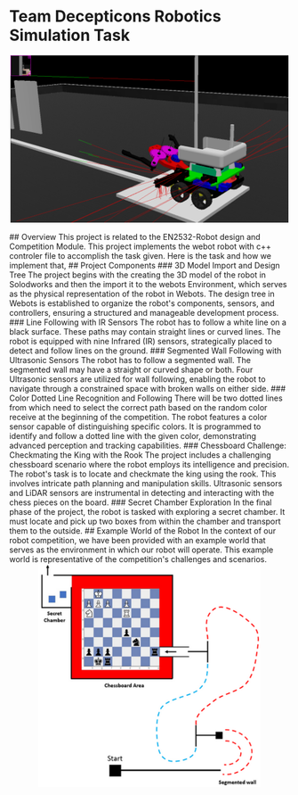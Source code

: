 # Team Decepticons Robotics Simulation Task
<p align="center"><img src="https://github.com/askanuradha/Webots-Robot-Designing-Decepticons/blob/main/webot.png" alt="Robot" width="500"></p>
## Overview
This project is related to the EN2532-Robot design and Competition Module. This project implements the webot robot with c++ controler file to accomplish the task given. Here is the task and how we implement that,
## Project Components
### 3D Model Import and Design Tree
The project begins with the creating the 3D model of the robot in Solodworks and then the import it to the webots Environment, which serves as the physical representation of the robot in Webots. The design tree in Webots is established to organize the robot's components, sensors, and controllers, ensuring a structured and manageable development process.
### Line Following with IR Sensors
The robot has to follow a white line on a black surface. These paths may contain straight lines or
curved lines. The robot is equipped with nine Infrared (IR) sensors, strategically placed to detect and follow lines on the ground.
### Segmented Wall Following with Ultrasonic Sensors
The robot has to follow a segmented wall. The segmented wall may have a straight or curved
shape or both. Four Ultrasonic sensors are utilized for wall following, enabling the robot to navigate through a constrained space with broken walls on either side.
### Color Dotted Line Recognition and Following
There will be two dotted lines from which need to select the correct path based on the random color receive at the beginning of the competition. The robot features a color sensor capable of distinguishing specific colors. It is programmed to identify and follow a dotted line with the given color, demonstrating advanced perception and tracking capabilities.
### Chessboard Challenge: Checkmating the King with the Rook
The project includes a challenging chessboard scenario where the robot employs its intelligence and precision. The robot's task is to locate and checkmate the king using the rook. This involves intricate path planning and manipulation skills. Ultrasonic sensors and LiDAR sensors are instrumental in detecting and interacting with the chess pieces on the board.
### Secret Chamber Exploration
In the final phase of the project, the robot is tasked with exploring a secret chamber. It must locate and pick up two boxes from within the chamber and transport them to the outside.
## Example World of the Robot
In the context of our robot competition, we have been provided with an example world that serves as the environment in which our robot will operate. This example world is representative of the competition's challenges and scenarios.
<div align="center"><img src="https://github.com/askanuradha/Webots-Robot-Designing-Decepticons/blob/main/robot_world.png" alt="Robot World" width="400" height="400"></div>
